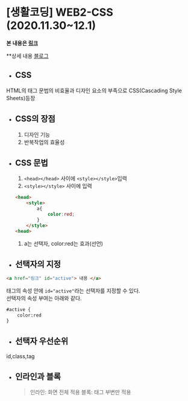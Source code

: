 # [생활코딩] WEB2-CSS (2020.11.30~12.1)  
  
**본 내용은 [링크](https://opentutorials.org/course/3086)**  
  
**상세 내용 [블로그](https://greedysiru.tistory.com/4?category=860706)  
  
* ## CSS  
HTML의 태그 문법의 비효율과 디자인 요소의 부족으로 CSS(Cascading Style Sheets)등장
* ## CSS의 장점
  1. 디자인 기능  
  2. 반복작업의 효율성  
* ## CSS 문법
  1. `<head></head>` 사이에 `<style></style>`입력  
  1. `<style></style>` 사이에 입력
    ```html
    <head>
        <style>
            a{
                color:red;
            }
        </style>
    <head>
    ```  
  1. a는 선택자, color:red는 효과(선언)  
* ## 선택자의 지정  
```html
<a href="링크" id="active"> 내용 </a>
```  
태그의 속성 안에 `id="active"`라는 선택자를 지정할 수 있다.  
선택자의 속성 부여는 아래와 같다.
```html
#active { 
    color:red
}
```  
* ## 선택자 우선순위  
id,class,tag  

* ## 인라인과 블록
    >인라인: 화면 전체 적용
    >블록: 태그 부변만 적용

    
